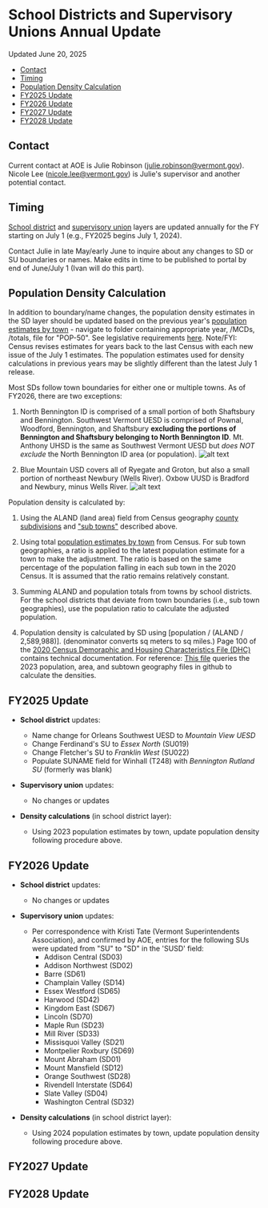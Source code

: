 # School Districts and Supervisory Unions Annual Update

Updated June 20, 2025

- [Contact](#contact)
- [Timing](#timing)
- [Population Density Calculation](#population-density-calculation)
- [FY2025 Update](#fy2025-update)
- [FY2026 Update](#fy2026-update)
- [FY2027 Update](#fy2027-update)
- [FY2028 Update](#fy2028-update)


## Contact
Current contact at AOE is Julie Robinson (julie.robinson@vermont.gov). Nicole Lee (nicole.lee@vermont.gov) is Julie's supervisor and another potential contact.

## Timing
[School district](https://geodata.vermont.gov/datasets/03147644b3db427e8117d9f7bf895a0b_56/explore) and [supervisory union](https://geodata.vermont.gov/datasets/08c21e8c8c094771b8308ddd7bb1db1e_55/explore) layers are updated annually for the FY starting on July 1 (e.g., FY2025 begins July 1, 2024).

Contact Julie in late May/early June to inquire about any changes to SD or SU boundaries or names. Make edits in time to be published to portal by end of June/July 1 (Ivan will do this part).

## Population Density Calculation
In addition to boundary/name changes, the population density estimates in the SD layer should be updated based on the previous year's [population estimates by town](https://www2.census.gov/programs-surveys/popest/tables/) - navigate to folder containing appropriate year, /MCDs, /totals, file for "POP-50". See legislative requirements [here](https://legislature.vermont.gov/statutes/section/16/133/04010).
Note/FYI: Census revises estimates for years back to the last Census with each new issue of the July 1 estimates. The population estimates used for density calculations in previous years may be slightly different than the latest July 1 release. 

Most SDs follow town boundaries for either one or multiple towns. As of FY2026, there are two exceptions:

1. North Bennington ID is comprised of a small portion of both Shaftsbury and Bennington. Southwest Vermont UESD is comprised of Pownal, Woodford, Bennington, and Shaftsbury **excluding the portions of Bennington and Shaftsbury belonging to North Bennington ID**. Mt. Anthony UHSD is the same as Southwest Vermont UESD but *does NOT exclude* the North Bennington ID area (or population). 
![alt text](image-1.png)

2. Blue Mountain USD covers all of Ryegate and Groton, but also a small portion of northeast Newbury (Wells River). Oxbow UUSD is Bradford and Newbury, minus Wells River. ![alt text](image.png)

Population density is calculated by: 
1. Using the ALAND (land area) field from Census geography [county subdivisions](https://github.com/VCGI/vt-school-districts/blob/main/data/CensusGeo2023_countysub.csv) and ["sub towns"](https://github.com/VCGI/vt-school-districts/blob/main/data/SubTownGeography.csv) described above. 

2. Using total [population estimates by town](https://www2.census.gov/programs-surveys/popest/tables/) from Census. For sub town geographies, a ratio is applied to the latest population estimate for a town to make the adjustment. The ratio is based on the same percentage of the population falling in each sub town in the 2020 Census. It is assumed that the ratio remains relatively constant.

3. Summing ALAND and population totals from towns by school districts. For the school districts that deviate from town boundaries (i.e., sub town geographies), use the population ratio to calculate the adjusted population. 

4. Population density is calculated by SD using [population / (ALAND / 2,589,988)]. (denominator converts sq meters to sq miles.) Page 100 of the [2020 Census Demoraphic and Housing Characteristics File (DHC)](chrome-extension://efaidnbmnnnibpcajpcglclefindmkaj/https://www2.census.gov/programs-surveys/decennial/2020/technical-documentation/complete-tech-docs/demographic-and-housing-characteristics-file-and-demographic-profile/2020census-demographic-and-housing-characteristics-file-and-demographic-profile-techdoc.pdf) contains technical documentation.
For reference: [This file](https://vermontgov-my.sharepoint.com/:x:/g/personal/john_e_adams_vermont_gov/EbmeHZ1AxO1GmLAkWxtGUb8BlGN7iGxSxSWAL2TspYjo4Q?e=rPGzGQ) queries the 2023 population, area, and subtown geography files in github to calculate the densities. 



## FY2025 Update

* **School district** updates:
    * Name change for Orleans Southwest UESD to *Mountain View UESD*
    * Change Ferdinand's SU to *Essex North* (SU019)
    * Change Fletcher's SU to *Franklin West* (SU022)
    * Populate SUNAME field for Winhall (T248) with *Bennington Rutland SU* (formerly was blank)

* **Supervisory union** updates:
    * No changes or updates

* **Density calculations** (in school district layer):
    * Using 2023 population estimates by town, update population density following procedure above.
    

## FY2026 Update

* **School district** updates:
   * No changes or updates

* **Supervisory union** updates:
    * Per correspondence with Kristi Tate (Vermont Superintendents Association), and confirmed by AOE, entries for the following SUs were updated from "SU" to "SD" in the 'SUSD' field:
        * Addison Central (SD03)
        * Addison Northwest (SD02)
        * Barre (SD61)
        * Champlain Valley (SD14)
        * Essex Westford (SD65)
        * Harwood (SD42)
        * Kingdom East (SD67)
        * Lincoln (SD70)
        * Maple Run (SD23)
        * Mill River (SD33)
        * Missisquoi Valley (SD21)
        * Montpelier Roxbury (SD69)
        * Mount Abraham (SD01)
        * Mount Mansfield (SD12)
        * Orange Southwest (SD28)
        * Rivendell Interstate (SD64)
        * Slate Valley (SD04)
        * Washington Central (SD32)

* **Density calculations** (in school district layer):
    * Using 2024 population estimates by town, update population density following procedure above.


## FY2027 Update

## FY2028 Update
